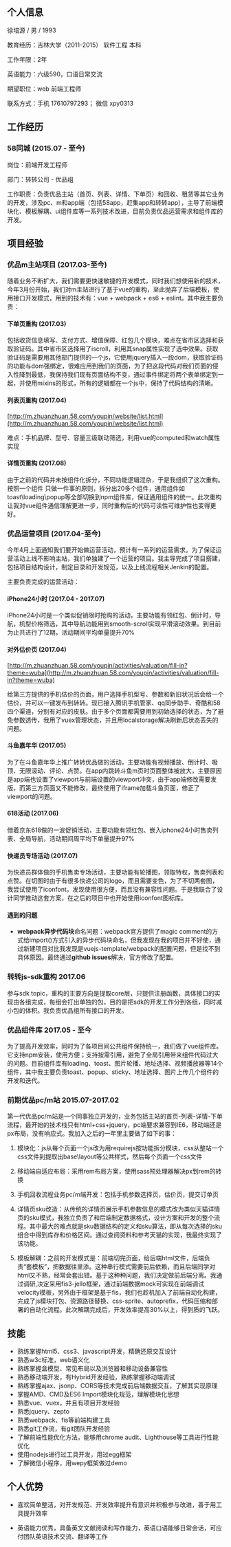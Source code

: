## 个人信息
徐培源 / 男 / 1993

教育经历：吉林大学（2011-2015） 软件工程 本科

工作年限：2年

英语能力：六级590，口语日常交流

期望职位：web 前端工程师

联系方式：手机 17610797293； 微信 xpy0313

## 工作经历

### 58同城 (2015.07 - 至今)
岗位：前端开发工程师

部门：转转公司 - 优品组

工作职责：负责优品主站（首页、列表、详情、下单页）和回收、租赁等其它业务的开发，涉及pc、m和app端（包括58app，赶集app和转转app），主导了前端模块化、模板解耦、ui组件库等一系列技术改进，目前负责优品运营需求和组件库的开发。

## 项目经验

### 优品m主站项目 (2017.03-至今)

随着业务不断扩大，我们需要更快速敏捷的开发模式，同时我们想使用新的技术，今年3月份开始，我们对m主站进行了基于vue的重构，至此抛弃了后端模板，使用接口开发模式，用到的技术有：vue + webpack + es6 + eslint。其中我主要负责：

#### 下单页重构 (2017.03)
包括收货信息填写、支付方式、增值保障、红包几个模块，难点在省市区选择和获取验证码。其中省市区选择用了iscroll，利用其snap属性实现了选中效果。获取验证码是需要用其他部门提供的一个js，它使用jquery插入一段dom，获取验证码的功能与dom强绑定，很难应用到我们的页面，为了把这段代码对我们页面的侵入性降到最低，我保持我们现有页面结构不变，通过事件绑定将两个表单绑定到一起，并使用mixins的形式，所有的逻辑都在一个js中，保持了代码结构的清晰。

#### 列表页重构 (2017.04)
[http://m.zhuanzhuan.58.com/youpin/website/list.html](http://m.zhuanzhuan.58.com/youpin/website/list.html)

难点：手机品牌、型号、容量三级联动筛选，利用vue的computed和watch属性实现

#### 详情页重构 (2017.08)

由于之前的代码并未按组件化拆分，不同功能逻辑混杂，于是我组织了这次重构。按照一个组件 只做一件事的原则，拆分出20多个组件，通用组件如toast\loading\popup等全部切换到npm组件库，保证通用组件的统一。此次重构让我对vue组件通信理解更进一步，同时重构后的代码可读性可维护性也变得更好。

### 优品运营项目 (2017.04-至今)

今年4月上面通知我们要开始做运营活动，预计有一系列的运营需求。为了保证运营活动上线不影响主站，我们单独建了一个运营的项目。我主导完成了项目搭建，包括项目结构设计，制定目录和开发规范，以及上线流程相关Jenkin的配置。

主要负责完成的运营活动：

#### iPhone24小时 (2017.04 - 2017.07)

iPhone24小时是一个类似促销限时抢购的活动，主要功能有领红包、倒计时，导航，机型价格筛选，其中导航功能用到smooth-scroll实现平滑滚动效果。到目前为止共进行了12期，活动期间平均单量提升70%

#### 对外估价页 (2017.04)

[http://m.zhuanzhuan.58.com/youpin/activities/valuation/fill-in?theme=wuba](http://m.zhuanzhuan.58.com/youpin/activities/valuation/fill-in?theme=wuba)

给第三方提供的手机估价的页面，用户选择手机型号、参数和新旧状况后会给一个估价，并可以一键发布到转转。现已接入腾讯手机管家、qq同步助手、奇酷和58四个渠道，分别有对应的皮肤。由于多个页面都需要用到初始选择的状态，为了避免参数透传，我用了vuex管理状态，并且用localstorage解决刷新后状态丢失的问题。

#### 斗鱼嘉年华 (2017.05)

为了在斗鱼嘉年华上推广转转优品做的活动，主要功能有视频播放、倒计时、吸顶、无限滚动、评论、点赞。在app内跳转斗鱼m页时页面整体被放大，主要原因是app端也设置了viewport与前端设置的viewport冲突，由于app端修改需要发版，而第三方页面又不能修改，最终使用了iframe加载斗鱼页面，修正了viewport的问题。

#### 618活动 (2017.06)

借着京东618做的一波促销活动，主要功能有领红包、嵌入iphone24小时售卖列表、全局导航，活动期间周平均下单量提升97%

#### 快递员专场活动 (2017.07)

为快递员群体做的手机售卖专场活动，主要功能有轮播图，领取特权，售卖列表和点赞。在切图时由于有很多快递公司的logo，而且需要变色，为了不切两套图，我尝试使用了iconfont，发现使用很方便，而且没有兼容性问题。于是我联合了设计同学推动这套方案，在之后的项目中也开始使用iconfont图标库。

#### 遇到的问题

- **webpack异步代码块**命名问题：webpack官方提供了magic comment的方式给import()方式引入的异步代码块命名，但我发现在我的项目并不好使，通过新建项目对比我发现是vuejs-template/webpack的配置问题，但是找不到具体原因。最终通过**github issues**解决，官方修改了配置。

### 转转js-sdk重构 2017.06

参与sdk topic，重构的主要方向是提取core层，只提供注册函数，具体接口的实现由各组完成，每组会打出单独的包，目的是把sdk的开发工作分到各组，同时减小包的体积。我负责优品组所有接口的开发。

### 优品组件库 2017.05 - 至今

为了提高开发效率，同时为了各项目间公共组件保持统一，我们做了vue组件库。它支持npm安装，使用方便；支持按需引用，避免了全局引用带来组件代码过大的问题。目前组件库有loading、toast、图片轮播、地址选择、视频播放器等14个组件，其中我主要负责toast、popup、sticky、地址选择、图片上传几个组件的开发和迭代。

### 前期优品pc/m站 2015.07-2017.02

第一代优品pc/m站是一个同事独立开发的，业务包括主站的首页-列表-详情-下单流程，最开始的技术栈只有html+css+jquery，pc端要求兼容到IE6，移动端还是px布局，没有响应式。我加入之后的一年里主要做了如下的事：

1. 模块化：js从每个页面一个js改为用requirejs按功能拆分模块，css从整站一个css文件到提取出base\layout等公共样式，然后每个页面一个css文件

2. 移动端自适应布局：采用rem布局方案，使用sass预处理器解决px到rem的转换

3. 手机回收流程业务pc/m端开发：包括手机参数选择页，估价页，提交订单页

4. 详情页sku改造：从传统的详情页展示手机参数信息的模式改为类似天猫详情页的sku模式，我独立负责了和后端制定数据格式，设计方案和开发的整个流程。其中最大的难点就是sku数据结构的定义和sku算法，即从每次选择的sku组合中得到库存和价格区间。通过查阅资料和参考天猫的实现，我最终实现了该功能。

5. 模板解耦：之前的开发模式是：前端切完页面，给后端html文件，后端负责“套模板”，把数据往里添。这种串行模式需要前后依赖，而且后端同学对html又不熟，经常会套出错。基于这种种问题，我们决定做前后端分离。我通过调研,决定采用fis3-jello框架，通过前端数据mock可实现在前端调试velocity模板，另外由于框架是基于fis，我们也趁机加入了前端自动化构建，完成了js模块打包、资源路径替换、css-sprite、autoprefix，代码压缩和部署的自动化流程。此次解耦完成后，开发效率提高30%以上，得到质的飞跃。


## 技能

- 熟练掌握html5、css3、javascript开发，精确还原交互设计
- 熟悉w3c标准，web语义化
- 熟练掌握盒模型、常见布局以及浏览器和移动设备兼容性
- 熟悉移动端开发，有Hybrid开发经验，熟练掌握移动端调试
- 熟练掌握ajax、jsonp、CORS等技术完成前后端数据交互，了解其实现原理
- 掌握AMD、CMD及ES6 Import模块化规范，理解模块化思想
- 熟悉vue、vuex，并且有项目开发经验
- 熟悉jquery、zepto
- 熟悉webpack、fis等前端构建工具
- 熟悉git工作流，有git团队开发经验
- 了解前端性能优化方法，能够用chrome audit、Lighthouse等工具进行性能优化
- 使用nodejs进行过工具开发，用过egg框架
- 了解微信小程序，用wepy框架做过demo

## 个人优势

- 喜欢简单整洁，对开发规范、开发效率提升有意识并积极参与改进，善于用工具提升效率

- 英语能力优秀，具备英文文献阅读和写作能力，英语口语能够日常会话，可应付团队英语技术交流、翻译等工作